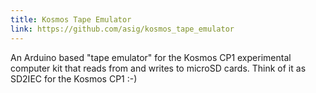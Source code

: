 ```yaml
---
title: Kosmos Tape Emulator
link: https://github.com/asig/kosmos_tape_emulator
---
```


An Arduino based "tape emulator" for the Kosmos CP1 experimental computer kit
that reads from and writes to microSD cards. Think of it as SD2IEC for the
Kosmos CP1 :-)